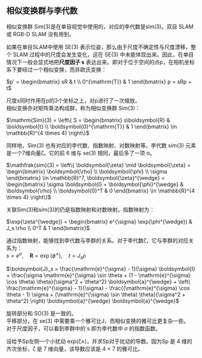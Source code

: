 ## 相似变换群与李代数
相似变换群 Sim(3)是在单目视觉中使用的，对应的李代数是sim(3)。双目 SLAM 或 RGB-D SLAM 没有用到。  

如果在单目SLAM中使用 SE(3) 表示位姿，那么由于尺度不确定性与尺度漂移，整个 SLAM 过程中的尺度会发生变化，这在 SE(3) 中未能体现出来。因此，在单目情况下一般会显式地把**尺度因子 s** 表达出来。即对于位于空间的点p，在相机坐标系下要经过一个相似变换，而非欧氏变换：  

$p' = \begin{bmatrix} sR & t \\ 0^{\mathrm{T}} & 1 \end{bmatrix} p = sRp + t$  

尺度s同时作用在p的3个坐标之上，对p进行了一次缩放。  
相似变换亦对矩阵乘法构成群，称为相似变换群 Sim(3)：

$\mathrm{Sim}(3) = \left\{ S = \begin{bmatrix}
s\boldsymbol{R} & \boldsymbol{t} \\
\boldsymbol{0}^{\mathrm{T}} & 1
\end{bmatrix} \in \mathbb{R}^{4 \times 4} \right\}$  

同样地，Sim(3) 也有对应的李代数、指数映射、对数映射等。李代数 sim(3) 元素是一个7维向量ζ。它的前 6 维与 se(3) 相同，最后多了一项 σ。 

$\mathfrak{sim}(3) = \left\{ \boldsymbol{\zeta} \mid \boldsymbol{\zeta} = \begin{bmatrix} \boldsymbol{\rho} \\ \boldsymbol{\phi} \\ \sigma \end{bmatrix} \in \mathbb{R}^7, \boldsymbol{\zeta}^{\wedge} = \begin{bmatrix} \sigma \boldsymbol{I} + \boldsymbol{\phi}^{\wedge} & \boldsymbol{\rho} \\ \boldsymbol{0}^T & 0 \end{bmatrix} \in \mathbb{R}^{4 \times 4} \right\}$  

关联Sim(3)和sim(3)的仍是指数映射和对数映射。指数映射为：  

$\exp(\zeta^{\wedge}) = 
\begin{bmatrix}
e^{\sigma} \exp(\phi^{\wedge}) & J_s \rho \\
0^T & 1
\end{bmatrix}$  

通过指数映射，能够找到李代数与李群的关系。对于李代数ζ，它与李群的对应关系为：  
$s = e^{\sigma}, \quad \boldsymbol{R} = \exp(\phi^{\wedge}), \quad t = J_{s}\rho$  

$\boldsymbol{J}_s = \frac{\mathrm{e}^{\sigma} - 1}{\sigma} \boldsymbol{I} + \frac{\sigma \mathrm{e}^{\sigma} \sin \theta + (1 - \mathrm{e}^{\sigma} \cos \theta) \theta}{\sigma^2 + \theta^2} \boldsymbol{a}^{\wedge} + \left( \frac{\mathrm{e}^{\sigma} - 1}{\sigma} - \frac{(\mathrm{e}^{\sigma} \cos \theta - 1) \sigma + (\mathrm{e}^{\sigma} \sin \theta) \theta}{\sigma^2 + \theta^2} \right) \boldsymbol{a}^{\wedge} \boldsymbol{a}^{\wedge}$

旋转部分和 SO(3) 是一致的。  
平移部分，在 se(3) 中需要乘一个雅可比J，而相似变换的雅可比更复杂一些。  
对于尺度因子，可以看到李群中的 s 即为李代数中 σ 的指数函数。  

设给予Sp左侧一个小扰动 exp(ζ∧)，并求Sp对于扰动的导数。因为Sp 是 4 维的齐次坐标，ζ 是 7 维向量，该导数应该是 4 × 7 的雅可比。